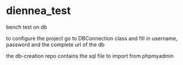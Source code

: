 # diennea_test

bench test on db

to configure the project go to DBConnection class and fill in username, password and the complete url of the db

the db-creation repo contains the sql file to import from phpmyadmin

